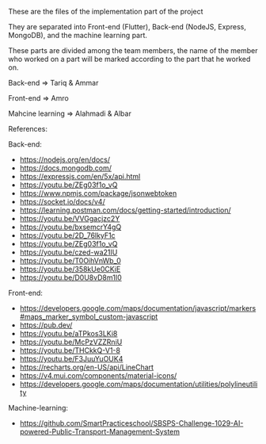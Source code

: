 These are the files of the implementation part of the project

They are separated into Front-end (Flutter), Back-end (NodeJS, Express, MongoDB), and the machine learning part.

These parts are divided among the team members, the name of the member who worked on a part will be marked
according to the part that he worked on. 


Back-end => Tariq & Ammar

Front-end => Amro

Mahcine learning => Alahmadi & Albar


References:

Back-end:
- https://nodejs.org/en/docs/
- https://docs.mongodb.com/
- https://expressjs.com/en/5x/api.html
- https://youtu.be/ZEg03f1o_vQ
- https://www.npmjs.com/package/jsonwebtoken
- https://socket.io/docs/v4/
- https://learning.postman.com/docs/getting-started/introduction/
- https://youtu.be/VVGgacjzc2Y
- https://youtu.be/bxsemcrY4gQ
- https://youtu.be/2D_76lkyF1c
- https://youtu.be/ZEg03f1o_vQ
- https://youtu.be/czed-wa21IU
- https://youtu.be/T0OihVnWb_0
- https://youtu.be/358kUe0CKiE
- https://youtu.be/D0U8vD8m1I0

Front-end:
- https://developers.google.com/maps/documentation/javascript/markers#maps_marker_symbol_custom-javascript
- https://pub.dev/
- https://youtu.be/aTPkos3LKi8 
- https://youtu.be/McPzVZZRniU 
- https://youtu.be/THCkkQ-V1-8
- https://youtu.be/F3JuuYuOUK4 
- https://recharts.org/en-US/api/LineChart
- https://v4.mui.com/components/material-icons/
- https://developers.google.com/maps/documentation/utilities/polylineutility 

Machine-learning:
- https://github.com/SmartPracticeschool/SBSPS-Challenge-1029-AI-powered-Public-Transport-Management-System
